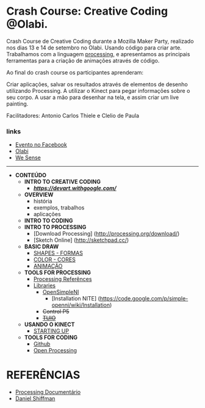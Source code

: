Crash Course: Creative Coding @Olabi.
==================================

Crash Course de Creative Coding durante a Mozilla Maker Party, realizado nos dias 13 e 14 de setembro no Olabi.
Usando código para criar arte. Trabalhamos com a linguagem [processing](www.processing.org), e apresentamos as principais ferramentas para a criação de animações através de código.

Ao final do crash course os participantes aprenderam:

Criar aplicações, salvar os resultados através de elementos de desenho utilizando Processing.
A utilizar o Kinect para pegar informações sobre o seu corpo.
A usar a mão para desenhar na tela, e assim criar um live painting.

Facilitadores: Antonio Carlos Thiele e Clelio de Paula

### links
- [Evento no Facebook](https://www.facebook.com/events/270495073148197)
- [Olabi](https://www.facebook.com/olabimakerspace)
- [We Sense](http://www.wesense.com.br) 


*** 

* **CONTEÚDO**
  * **INTRO TO CREATIVE CODING**
    * ***https://devart.withgoogle.com/***
  * **OVERVIEW**
    * história 
    * exemplos, trabalhos
    * aplicações
  * **INTRO TO CODING**
  * **INTRO TO PROCESSING**
    * [Download Processing] (http://processing.org/download/)
    * [Sketch Online] (http://sketchpad.cc/)
  * **BASIC DRAW**
    * [SHAPES - FORMAS](https://github.com/wesense/creative-coding-crash-course-oLabi/blob/master/CCCC/Basic/SHAPES.MD)
    * [COLOR - CORES](https://github.com/wesense/creative-coding-crash-course-oLabi/blob/master/CCCC/Basic/COLORS.MD)
    * [ANIMAÇÃO](https://github.com/wesense/creative-coding-crash-course-oLabi/blob/master/CCCC/Basic/INTERACTION.MD)
  * **TOOLS FOR PROCESSING**
    * [Processing Referênces](http://processing.org/reference/)
    * [Libraries](http://processing.org/reference/libraries/)
        * [OpenSimpleNI](https://code.google.com/p/simple-openni/)
            * [Installation NITE] (https://code.google.com/p/simple-openni/wiki/Installation)
        * ~~Control P5~~
        * ~~[TUIO](http://www.tuio.org/?software)~~    
  * **USANDO O KINECT**
    * [STARTING UP](https://github.com/wesense/creative-coding-crash-course-oLabi/blob/master/CCCC/Kinect/readme.md)
  * **TOOLS FOR CODING**
    * [Github](www.github.org)
    * [Open Processing](www.openprocessing.org)


# REFERÊNCIAS

- [Processing Documentário](http://vimeo.com/60735314)
- [Daniel Shiffman](http://shiffman.net/teaching/)
